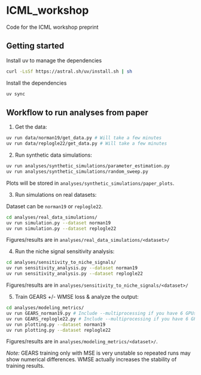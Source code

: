 # ICML_workshop
Code for the ICML workshop preprint

## Getting started

Install uv to manage the dependencies
```bash
curl -LsSf https://astral.sh/uv/install.sh | sh
```

Install the dependencies
```bash
uv sync
```

## Workflow to run analyses from paper

1. Get the data:

```bash
uv run data/norman19/get_data.py # Will take a few minutes
uv run data/replogle22/get_data.py # Will take a few minutes
```

2. Run synthetic data simulations:

```bash
uv run analyses/synthetic_simulations/parameter_estimation.py
uv run analyses/synthetic_simulations/random_sweep.py
```

Plots will be stored in `analyses/synthetic_simulations/paper_plots`.

3. Run simulations on real datasets:

Dataset can be `norman19` or `replogle22`.

```bash
cd analyses/real_data_simulations/
uv run simulation.py --dataset norman19
uv run simulation.py --dataset replogle22
```

Figures/results are in `analyses/real_data_simulations/<dataset>/`

4. Run the niche signal sensitivity analysis:

```bash
cd analyses/sensitivity_to_niche_signals/
uv run sensitivity_analysis.py --dataset norman19
uv run sensitivity_analysis.py --dataset replogle22
```

Figures/results are in `analyses/sensitivity_to_niche_signals/<dataset>/`

5. Train GEARS +/- WMSE loss & analyze the output:

```bash
cd analyses/modeling_metrics/
uv run GEARS_norman19.py # Include --multiprocessing if you have 6 GPUs available locally
uv run GEARS_replogle22.py # Include --multiprocessing if you have 6 GPUs available locally
uv run plotting.py --dataset norman19
uv run plotting.py --dataset replogle22
```

Figures/results are in `analyses/modeling_metrics/<dataset>/`.

*Note:* GEARS training only with MSE is very unstable so repeated runs may show numerical differences. WMSE actually increases the stability of training results. 
